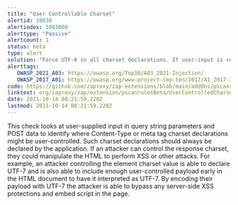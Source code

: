 ```yaml
---
title: "User Controllable Charset"
alertid: 10030
alertindex: 1003000
alerttype: "Passive"
alertcount: 1
status: beta
type: alert
solution: "Force UTF-8 in all charset declarations. If user-input is required to decide a charset declaration, ensure that only an allowed list is used."
alerttags: 
   OWASP_2021_A03: https://owasp.org/Top10/A03_2021-Injection/
   OWASP_2017_A01: https://owasp.org/www-project-top-ten/2017/A1_2017-Injection.html
code: https://github.com/zaproxy/zap-extensions/blob/main/addOns/pscanrulesBeta/src/main/java/org/zaproxy/zap/extension/pscanrulesBeta/UserControlledCharsetScanRule.java
linktext: org/zaproxy/zap/extension/pscanrulesBeta/UserControlledCharsetScanRule.java
date: 2021-10-14 08:21:59.220Z
lastmod: 2021-10-14 08:21:59.220Z
---
```

This check looks at user-supplied input in query string parameters and POST data to identify where Content-Type or meta tag charset declarations might be user-controlled. Such charset declarations should always be declared by the application. If an attacker can control the response charset, they could manipulate the HTML to perform XSS or other attacks. For example, an attacker controlling the <meta> element charset value is able to declare UTF-7 and is also able to include enough user-controlled payload early in the HTML document to have it interpreted as UTF-7. By encoding their payload with UTF-7 the attacker is able to bypass any server-side XSS protections and embed script in the page.
